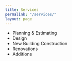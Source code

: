 ```yaml
---
title: Services
permalink: "/services/"
layout: page
---
```


* Planning & Estimating
* Design
* New Building Construction
* Renovations
* Additions

